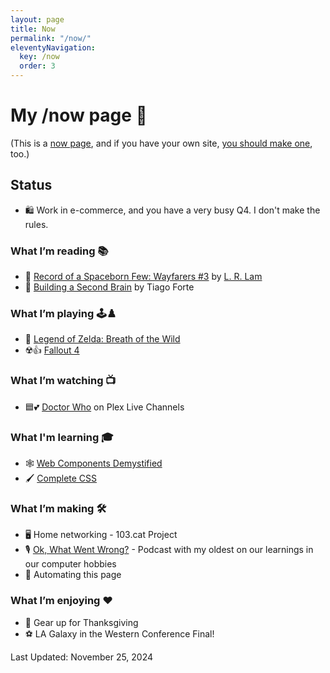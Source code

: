 ```yaml
---
layout: page
title: Now
permalink: "/now/"
eleventyNavigation:
  key: /now
  order: 3
---
```


# My /now page 📆

(This is a [now page](https://nownownow.com/about), and if you have your own site, [you should make one](https://nownownow.com/about), too.)

## Status

- 🛍️ Work in e-commerce, and you have a very busy Q4. I don't make the rules.

### What I’m reading 📚

- 🚀 [Record of a Spaceborn Few: Wayfarers #3](https://www.goodreads.com/book/show/36220698-record-of-a-spaceborn-few) by [L. R. Lam](https://www.goodreads.com/author/show/17650479.Becky_Chambers)
- 🧠 [Building a Second Brain](https://www.buildingasecondbrain.com/book) by Tiago Forte

### What I’m playing 🕹️♟️

- 🧚 [Legend of Zelda: Breath of the Wild](https://zelda.nintendo.com/breath-of-the-wild/)
- ☢️👍 [Fallout 4](https://store.steampowered.com/agecheck/app/377160/)

### What I’m watching 📺

- 🟦💕 [Doctor Who](https://thetvdb.com/series/doctor-who) on Plex Live Channels

### What I'm learning 🎓

- 🕸️ [Web Components Demystified](https://scottjehl.com/learn/webcomponentsdemystified/)
- 🖌️ [Complete CSS](https://piccalil.li/complete-css)

### What I’m making 🛠️

- 🖥️ Home networking - 103.cat Project
- 🎙️ [Ok, What Went Wrong?](https://www.okwhatwentwrong.com) - Podcast with my oldest on our learnings in our computer hobbies
- 🤖 Automating this page

### What I’m enjoying ♥️

- 🦃 Gear up for Thanksgiving
- ⚽ LA Galaxy in the Western Conference Final!

Last Updated: November 25, 2024

